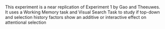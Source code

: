 This experiment is a near replication of Experiment 1 by Gao and Theeuwes. It uses a Working Memory task and Visual Search Task to study if top-down and selection history factors show an additive or interactive effect on attentional selection
